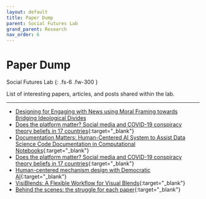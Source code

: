```yaml
---
layout: default
title: Paper Dump
parent: Social Futures Lab
grand_parent: Research
nav_order: 6
---
```


# Paper Dump

Social Futures Lab
{: .fs-6 .fw-300 }

List of interesting papers, articles, and posts shared within the lab.

---

- [Designing for Engaging with News using Moral Framing towards Bridging Ideological Divides](https://arxiv.org/pdf/2101.11231.pdf)
- [Does the platform matter? Social media and COVID-19 conspiracy theory beliefs in 17 countries](https://www.nature.com/articles/s44159-021-00006-y){:target="_blank"}
- [Documentation Matters: Human-Centered AI System to Assist Data Science Code Documentation in Computational Notebooks](https://dl.acm.org/doi/full/10.1145/3489465){:target="_blank"}
- [Does the platform matter? Social media and COVID-19 conspiracy theory beliefs in 17 countries](https://journals.sagepub.com/doi/10.1177/14614448211045666){:target="_blank"}
- [Human-centered mechanism design with Democratic AI](https://arxiv.org/ftp/arxiv/papers/2201/2201.11441.pdf){:target="_blank"}
- [VisiBlends: A Flexible Workflow for Visual Blends](https://dl.acm.org/doi/pdf/10.1145/3290605.3300402){:target="_blank"}
- [Behind the scenes: the struggle for each paper](https://jeffhuang.com/struggle_for_each_paper/){:target="_blank"}
